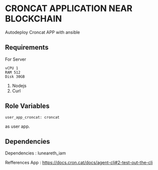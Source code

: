 CRONCAT APPLICATION NEAR BLOCKCHAIN
=========

Autodeploy Croncat APP with ansible

Requirements
------------

For Server

```
vCPU 1
RAM 512
Disk 30GB
```

1. Nodejs
2. Curl

Role Variables
--------------

```
user_app_croncat: croncat
```
as user app.

Dependencies
------------

Dependencies : luneareth_iam


Refferences App : https://docs.cron.cat/docs/agent-cli#2-test-out-the-cli